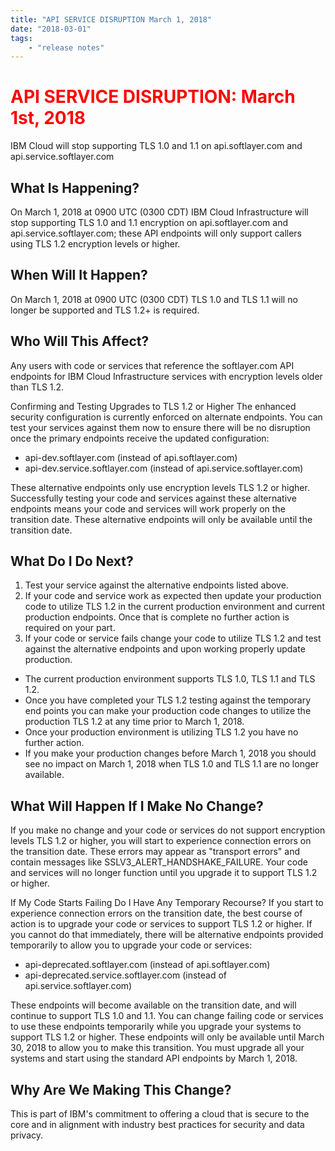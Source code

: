 ```yaml
---
title: "API SERVICE DISRUPTION March 1, 2018"
date: "2018-03-01"
tags:
    - "release notes"
---
```



#  <span style="color:red">API SERVICE DISRUPTION: March 1st, 2018</span>
IBM Cloud will stop supporting TLS 1.0 and 1.1 on api.softlayer.com and api.service.softlayer.com


## What Is Happening? 
On March 1, 2018 at 0900 UTC (0300 CDT) IBM Cloud Infrastructure will stop supporting TLS 1.0 and 1.1 encryption on api.softlayer.com and api.service.softlayer.com; these API endpoints will only support callers using TLS 1.2 encryption levels or higher. 

## When Will It Happen? 
On March 1, 2018 at 0900 UTC (0300 CDT) TLS 1.0 and TLS 1.1 will no longer be supported and TLS 1.2+ is required. 

## Who Will This Affect? 
Any users with code or services that reference the softlayer.com API endpoints for IBM Cloud Infrastructure services with encryption levels older than TLS 1.2. 

Confirming and Testing Upgrades to TLS 1.2 or Higher The enhanced security configuration is currently enforced on alternate endpoints. You can test your services against them now to ensure there will be no disruption once the primary endpoints receive the updated configuration: 

* api-dev.softlayer.com (instead of api.softlayer.com)
* api-dev.service.softlayer.com (instead of api.service.softlayer.com) 

These alternative endpoints only use encryption levels TLS 1.2 or higher. Successfully testing your code and services against these alternative endpoints means your code and services will work properly on the transition date. These alternative endpoints will only be available until the transition date. 

## What Do I Do Next? 
1. Test your service against the alternative endpoints listed above. 
2. If your code and service work as expected then update your production code to utilize TLS 1.2 in the current production environment and current production endpoints. Once that is complete no further action is required on your part.
3. If your code or service fails change your code to utilize TLS 1.2 and test against the alternative endpoints and upon working properly update production. 

* The current production environment supports TLS 1.0, TLS 1.1 and TLS 1.2. 
* Once you have completed your TLS 1.2 testing against the temporary end points you can make your production code changes to utilize the production TLS 1.2 at any time prior to March 1, 2018. 
* Once your production environment is utilizing TLS 1.2 you have no further action. 
* If you make your production changes before March 1, 2018 you should see no impact on March 1, 2018 when TLS 1.0 and TLS 1.1 are no longer available. 

## What Will Happen If I Make No Change?
If you make no change and your code or services do not support encryption levels TLS 1.2 or higher, you will start to experience connection errors on the transition date. These errors may appear as "transport errors" and contain messages like SSLV3_ALERT_HANDSHAKE_FAILURE. Your code and services will no longer function until you upgrade it to support TLS 1.2 or higher. 

If My Code Starts Failing Do I Have Any Temporary Recourse? 
If you start to experience connection errors on the transition date, the best course of action is to upgrade your code or services to support TLS 1.2 or higher. If you cannot do that immediately, there will be alternative endpoints provided temporarily to allow you to upgrade your code or services: 

* api-deprecated.softlayer.com (instead of api.softlayer.com)
* api-deprecated.service.softlayer.com (instead of api.service.softlayer.com) 

These endpoints will become available on the transition date, and will continue to support TLS 1.0 and 1.1. You can change failing code or services to use these endpoints temporarily while you upgrade your systems to support TLS 1.2 or higher. These endpoints will only be available until March 30, 2018 to allow you to make this transition. You must upgrade all your systems and start using the standard API endpoints by March 1, 2018. 

## Why Are We Making This Change? 
This is part of IBM's commitment to offering a cloud that is secure to the core and in alignment with industry best practices for security and data privacy.